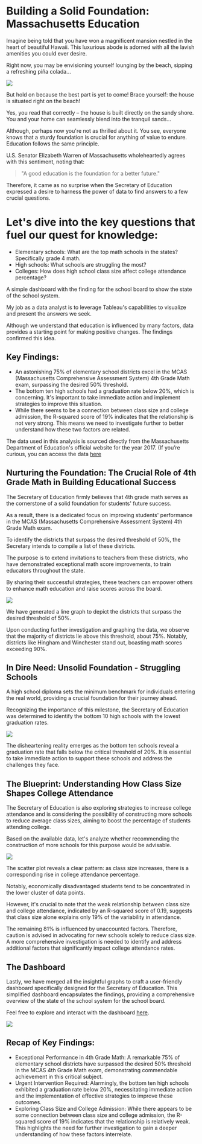 # Building a Solid Foundation: Massachusetts Education

Imagine being told that you have won a magnificent mansion nestled in the heart of beautiful Hawaii. This luxurious abode is adorned with all the lavish amenities you could ever desire. 

Right now, you may be envisioning yourself lounging by the beach, sipping a refreshing piña colada...

<img src="images/beach.gif?raw=true"/>

But hold on because the best part is yet to come! Brace yourself: the house is situated right on the beach!

Yes, you read that correctly – the house is built directly on the sandy shore. You and your home can seamlessly blend into the tranquil sands... 

Although, perhaps now you're not as thrilled about it. You see, everyone knows that a sturdy foundation is crucial for anything of value to endure. Education follows the same principle.

U.S. Senator Elizabeth Warren of Massachusetts wholeheartedly agrees with this sentiment, noting that:

> "A good education is the foundation for a better future."

Therefore, it came as no surprise when the Secretary of Education expressed a desire to harness the power of data to find answers to a few crucial questions.

# Let's dive into the key questions that fuel our quest for knowledge:

- Elementary schools: What are the top math schools in the states? Specifically grade 4 math.
- High schools: What schools are struggling the most?
- Colleges: How does high school class size affect college attendance percentage?

A simple dashboard with the finding for the school board to show the state of the school system.

My job as a data analyst is to leverage Tableau's capabilities to visualize and present the answers we seek.

Although we understand that education is influenced by many factors, data provides a starting point for making positive changes. The findings confirmed this idea.

## Key Findings:

- An astonishing 75% of elementary school districts excel in the MCAS (Massachusetts Comprehensive Assessment System) 4th Grade Math exam, surpassing the desired 50% threshold.
- The bottom ten high schools had a graduation rate below 20%, which is concerning. It's important to take immediate action and implement strategies to improve this situation.
- While there seems to be a connection between class size and college admission, the R-squared score of 19% indicates that the relationship is not very strong. This means we need to investigate further to better understand how these two factors are related.

The data used in this analysis is sourced directly from the Massachusetts Department of Education's official website for the year 2017. (If you’re curious, you can access the data [here]([https://www.kaggle.com/datasets/ndalziel/massachusetts-public-schools-data])

## Nurturing the Foundation: The Crucial Role of 4th Grade Math in Building Educational Success

The Secretary of Education firmly believes that 4th grade math serves as the cornerstone of a solid foundation for students' future success.

As a result, there is a dedicated focus on improving students' performance in the MCAS (Massachusetts Comprehensive Assessment System) 4th Grade Math exam.

To identify the districts that surpass the desired threshold of 50%, the Secretary intends to compile a list of these districts.

The purpose is to extend invitations to teachers from these districts, who have demonstrated exceptional math score improvements, to train educators throughout the state.

By sharing their successful strategies, these teachers can empower others to enhance math education and raise scores across the board.

<img src="images/4th Grade Math Scores.jpg?raw=true"/>

We have generated a line graph to depict the districts that surpass the desired threshold of 50%.

Upon conducting further investigation and graphing the data, we observe that the majority of districts lie above this threshold, about 75%. Notably, districts like Hingham and Winchester stand out, boasting math scores exceeding 90%.

## In Dire Need: Unsolid Foundation - Struggling Schools

A high school diploma sets the minimum benchmark for individuals entering the real world, providing a crucial foundation for their journey ahead.

Recognizing the importance of this milestone, the Secretary of Education was determined to identify the bottom 10 high schools with the lowest graduation rates.

<img src="images/Botton 10 HS.jpg?raw=true"/>

The disheartening reality emerges as the bottom ten schools reveal a graduation rate that falls below the critical threshold of 20%. It is essential to take immediate action to support these schools and address the challenges they face.

## The Blueprint: Understanding How Class Size Shapes College Attendance

The Secretary of Education is also exploring strategies to increase college attendance and is considering the possibility of constructing more schools to reduce average class sizes, aiming to boost the percentage of students attending college.

Based on the available data, let's analyze whether recommending the construction of more schools for this purpose would be advisable.

<img src="images/College.jpg?raw=true"/>

The scatter plot reveals a clear pattern: as class size increases, there is a corresponding rise in college attendance percentage.

Notably, economically disadvantaged students tend to be concentrated in the lower cluster of data points.

However, it's crucial to note that the weak relationship between class size and college attendance, indicated by an R-squared score of 0.19, suggests that class size alone explains only 19% of the variability in attendance.

The remaining 81% is influenced by unaccounted factors. Therefore, caution is advised in advocating for new schools solely to reduce class size. A more comprehensive investigation is needed to identify and address additional factors that significantly impact college attendance rates.

## The Dashboard

Lastly, we have merged all the insightful graphs to craft a user-friendly dashboard specifically designed for the Secretary of Education. This simplified dashboard encapsulates the findings, providing a comprehensive overview of the state of the school system for the school board.

Feel free to explore and interact with the dashboard [here](https://www.linkedin.com/pulse/building-solid-foundation-massachusetts-education-mitchell-best/).

<img src="images/Dashboard.png?raw=true"/>

## Recap of Key Findings:

- Exceptional Performance in 4th Grade Math: A remarkable 75% of elementary school districts have surpassed the desired 50% threshold in the MCAS 4th Grade Math exam, demonstrating commendable achievement in this critical subject.
- Urgent Intervention Required: Alarmingly, the bottom ten high schools exhibited a graduation rate below 20%, necessitating immediate action and the implementation of effective strategies to improve these outcomes.
- Exploring Class Size and College Admission: While there appears to be some connection between class size and college admission, the R-squared score of 19% indicates that the relationship is relatively weak. This highlights the need for further investigation to gain a deeper understanding of how these factors interrelate.
